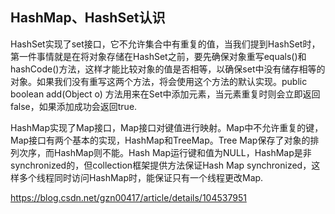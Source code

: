 

## HashMap、HashSet认识

HashSet实现了set接口，它不允许集合中有重复的值，当我们提到HashSet时，第一件事情就是在将对象存储在HashSet之前，要先确保对象重写equals()和hashCode()方法，这样才能比较对象的值是否相等，以确保set中没有储存相等的对象。如果我们没有重写这两个方法，将会使用这个方法的默认实现。public boolean add(Object o) 方法用来在Set中添加元素，当元素重复时则会立即返回false，如果添加成功会返回true.

HashMap实现了Map接口，Map接口对键值进行映射。Map中不允许重复的键，Map接口有两个基本的实现，HashMap和TreeMap。Tree Map保存了对象的排列次序，而HashMap则不能。Hash Map运行键和值为NULL，HashMap是非synchronized的，但collection框架提供方法保证Hash Map synchronized，这样多个线程同时访问HashMap时，能保证只有一个线程更改Map.

https://blog.csdn.net/gzn00417/article/details/104537951